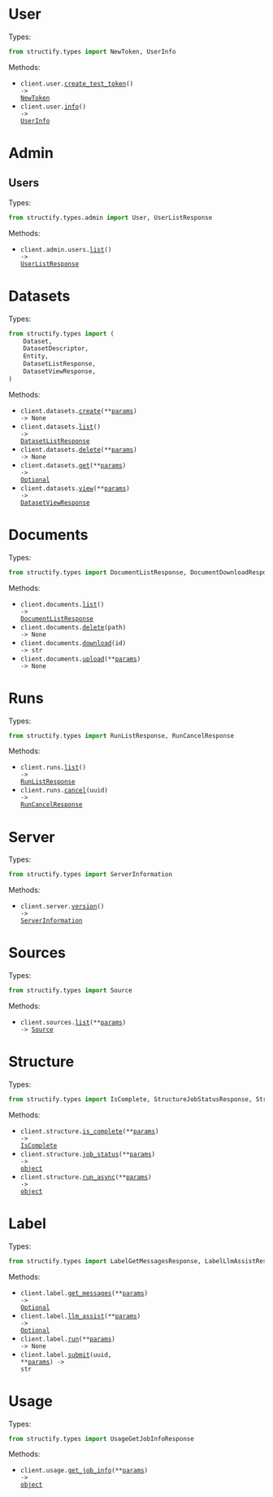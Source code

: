 # User

Types:

```python
from structify.types import NewToken, UserInfo
```

Methods:

- <code title="post /user/create_test_token">client.user.<a href="./src/structify/resources/user.py">create_test_token</a>() -> <a href="./src/structify/types/new_token.py">NewToken</a></code>
- <code title="get /user/info">client.user.<a href="./src/structify/resources/user.py">info</a>() -> <a href="./src/structify/types/user_info.py">UserInfo</a></code>

# Admin

## Users

Types:

```python
from structify.types.admin import User, UserListResponse
```

Methods:

- <code title="get /admin/users/list">client.admin.users.<a href="./src/structify/resources/admin/users.py">list</a>() -> <a href="./src/structify/types/admin/user_list_response.py">UserListResponse</a></code>

# Datasets

Types:

```python
from structify.types import (
    Dataset,
    DatasetDescriptor,
    Entity,
    DatasetListResponse,
    DatasetViewResponse,
)
```

Methods:

- <code title="post /dataset/create">client.datasets.<a href="./src/structify/resources/datasets.py">create</a>(\*\*<a href="src/structify/types/dataset_create_params.py">params</a>) -> None</code>
- <code title="get /dataset/list">client.datasets.<a href="./src/structify/resources/datasets.py">list</a>() -> <a href="./src/structify/types/dataset_list_response.py">DatasetListResponse</a></code>
- <code title="delete /dataset/delete">client.datasets.<a href="./src/structify/resources/datasets.py">delete</a>(\*\*<a href="src/structify/types/dataset_delete_params.py">params</a>) -> None</code>
- <code title="get /dataset/info">client.datasets.<a href="./src/structify/resources/datasets.py">get</a>(\*\*<a href="src/structify/types/dataset_get_params.py">params</a>) -> <a href="./src/structify/types/dataset_descriptor.py">Optional</a></code>
- <code title="get /dataset/view">client.datasets.<a href="./src/structify/resources/datasets.py">view</a>(\*\*<a href="src/structify/types/dataset_view_params.py">params</a>) -> <a href="./src/structify/types/dataset_view_response.py">DatasetViewResponse</a></code>

# Documents

Types:

```python
from structify.types import DocumentListResponse, DocumentDownloadResponse
```

Methods:

- <code title="get /documents/list">client.documents.<a href="./src/structify/resources/documents.py">list</a>() -> <a href="./src/structify/types/document_list_response.py">DocumentListResponse</a></code>
- <code title="delete /documents/delete/{path}">client.documents.<a href="./src/structify/resources/documents.py">delete</a>(path) -> None</code>
- <code title="get /documents/download/{id}">client.documents.<a href="./src/structify/resources/documents.py">download</a>(id) -> str</code>
- <code title="post /documents/upload">client.documents.<a href="./src/structify/resources/documents.py">upload</a>(\*\*<a href="src/structify/types/document_upload_params.py">params</a>) -> None</code>

# Runs

Types:

```python
from structify.types import RunListResponse, RunCancelResponse
```

Methods:

- <code title="get /runs/list">client.runs.<a href="./src/structify/resources/runs.py">list</a>() -> <a href="./src/structify/types/run_list_response.py">RunListResponse</a></code>
- <code title="post /runs/cancel/{uuid}">client.runs.<a href="./src/structify/resources/runs.py">cancel</a>(uuid) -> <a href="./src/structify/types/run_cancel_response.py">RunCancelResponse</a></code>

# Server

Types:

```python
from structify.types import ServerInformation
```

Methods:

- <code title="get /server/version">client.server.<a href="./src/structify/resources/server.py">version</a>() -> <a href="./src/structify/types/server_information.py">ServerInformation</a></code>

# Sources

Types:

```python
from structify.types import Source
```

Methods:

- <code title="get /source/get_sources">client.sources.<a href="./src/structify/resources/sources.py">list</a>(\*\*<a href="src/structify/types/source_list_params.py">params</a>) -> <a href="./src/structify/types/source.py">Source</a></code>

# Structure

Types:

```python
from structify.types import IsComplete, StructureJobStatusResponse, StructureRunAsyncResponse
```

Methods:

- <code title="post /structure/is_complete">client.structure.<a href="./src/structify/resources/structure.py">is_complete</a>(\*\*<a href="src/structify/types/structure_is_complete_params.py">params</a>) -> <a href="./src/structify/types/is_complete.py">IsComplete</a></code>
- <code title="post /structure/job_status">client.structure.<a href="./src/structify/resources/structure.py">job_status</a>(\*\*<a href="src/structify/types/structure_job_status_params.py">params</a>) -> <a href="./src/structify/types/structure_job_status_response.py">object</a></code>
- <code title="post /structure/run_async">client.structure.<a href="./src/structify/resources/structure.py">run_async</a>(\*\*<a href="src/structify/types/structure_run_async_params.py">params</a>) -> <a href="./src/structify/types/structure_run_async_response.py">object</a></code>

# Label

Types:

```python
from structify.types import LabelGetMessagesResponse, LabelLlmAssistResponse, LabelSubmitResponse
```

Methods:

- <code title="get /label/refresh">client.label.<a href="./src/structify/resources/label.py">get_messages</a>(\*\*<a href="src/structify/types/label_get_messages_params.py">params</a>) -> <a href="./src/structify/types/label_get_messages_response.py">Optional</a></code>
- <code title="post /label/llm_assist">client.label.<a href="./src/structify/resources/label.py">llm_assist</a>(\*\*<a href="src/structify/types/label_llm_assist_params.py">params</a>) -> <a href="./src/structify/types/label_llm_assist_response.py">Optional</a></code>
- <code title="post /label/run_async">client.label.<a href="./src/structify/resources/label.py">run</a>(\*\*<a href="src/structify/types/label_run_params.py">params</a>) -> None</code>
- <code title="post /label/submit/{uuid}">client.label.<a href="./src/structify/resources/label.py">submit</a>(uuid, \*\*<a href="src/structify/types/label_submit_params.py">params</a>) -> str</code>

# Usage

Types:

```python
from structify.types import UsageGetJobInfoResponse
```

Methods:

- <code title="post /usage/get_job_info">client.usage.<a href="./src/structify/resources/usage.py">get_job_info</a>(\*\*<a href="src/structify/types/usage_get_job_info_params.py">params</a>) -> <a href="./src/structify/types/usage_get_job_info_response.py">object</a></code>
